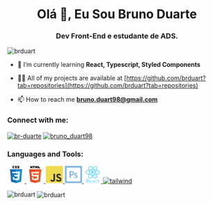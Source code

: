 <h1 align="center">Olá 👋, Eu Sou Bruno Duarte</h1>
<h3 align="center">Dev Front-End e estudante de ADS.</h3>

<p align="left"> <img src="https://komarev.com/ghpvc/?username=brduart&label=Profile%20views&color=0e75b6&style=flat" alt="brduart" /> </p>

- 🌱 I’m currently learning **React, Typescript, Styled Components**

- 👨‍💻 All of my projects are available at [https://github.com/brduart?tab=repositories](https://github.com/brduart?tab=repositories)

- 📫 How to reach me **bruno.duart98@gmail.com**

<h3 align="left">Connect with me:</h3>
<p align="left">
<a href="https://linkedin.com/in/br-duarte" target="blank"><img align="center" src="https://raw.githubusercontent.com/rahuldkjain/github-profile-readme-generator/master/src/images/icons/Social/linked-in-alt.svg" alt="br-duarte" height="30" width="40" /></a>
<a href="https://www.hackerrank.com/bruno_duart98" target="blank"><img align="center" src="https://raw.githubusercontent.com/rahuldkjain/github-profile-readme-generator/master/src/images/icons/Social/hackerrank.svg" alt="bruno_duart98" height="30" width="40" /></a>
</p>

<h3 align="left">Languages and Tools:</h3>
<p align="left"> <a href="https://www.w3schools.com/css/" target="_blank" rel="noreferrer"> <img src="https://raw.githubusercontent.com/devicons/devicon/master/icons/css3/css3-original-wordmark.svg" alt="css3" width="40" height="40"/> </a> <a href="https://www.w3.org/html/" target="_blank" rel="noreferrer"> <img src="https://raw.githubusercontent.com/devicons/devicon/master/icons/html5/html5-original-wordmark.svg" alt="html5" width="40" height="40"/> </a> <a href="https://developer.mozilla.org/en-US/docs/Web/JavaScript" target="_blank" rel="noreferrer"> <img src="https://raw.githubusercontent.com/devicons/devicon/master/icons/javascript/javascript-original.svg" alt="javascript" width="40" height="40"/> </a> <a href="https://www.photoshop.com/en" target="_blank" rel="noreferrer"> <img src="https://raw.githubusercontent.com/devicons/devicon/master/icons/photoshop/photoshop-line.svg" alt="photoshop" width="40" height="40"/> </a> <a href="https://reactjs.org/" target="_blank" rel="noreferrer"> <img src="https://raw.githubusercontent.com/devicons/devicon/master/icons/react/react-original-wordmark.svg" alt="react" width="40" height="40"/> </a> <a href="https://tailwindcss.com/" target="_blank" rel="noreferrer"> <img src="https://www.vectorlogo.zone/logos/tailwindcss/tailwindcss-icon.svg" alt="tailwind" width="40" height="40"/> </a> </p>

<p><img align="left" src="https://github-readme-stats.vercel.app/api/top-langs?username=brduart&show_icons=true&locale=en&layout=compact" alt="brduart" /></p>

<p>&nbsp;<img align="center" src="https://github-readme-stats.vercel.app/api?username=brduart&show_icons=true&locale=en" alt="brduart" /></p>
